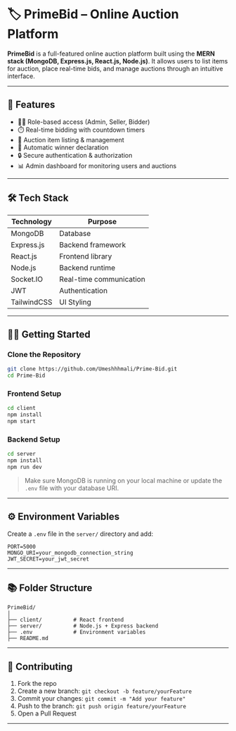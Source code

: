# 🏷️ PrimeBid – Online Auction Platform

**PrimeBid** is a full-featured online auction platform built using the **MERN stack (MongoDB, Express.js, React.js, Node.js)**. It allows users to list items for auction, place real-time bids, and manage auctions through an intuitive interface.

---

## 🚀 Features

- 🧑‍💼 Role-based access (Admin, Seller, Bidder)
- ⏱️ Real-time bidding with countdown timers
- 🛒 Auction item listing & management
- 🥇 Automatic winner declaration
- 🔒 Secure authentication & authorization
- 📊 Admin dashboard for monitoring users and auctions

---

## 🛠️ Tech Stack

| Technology  | Purpose                         |
|-------------|----------------------------------|
| MongoDB     | Database                        |
| Express.js  | Backend framework               |
| React.js    | Frontend library                |
| Node.js     | Backend runtime                 |
| Socket.IO   | Real-time communication         |
| JWT         | Authentication                  |
| TailwindCSS | UI Styling                      |

---

## 🧑‍💻 Getting Started

### Clone the Repository

```bash
git clone https://github.com/Umeshhhmali/Prime-Bid.git
cd Prime-Bid
```

### Frontend Setup

```bash
cd client
npm install
npm start
```

### Backend Setup

```bash
cd server
npm install
npm run dev
```

> Make sure MongoDB is running on your local machine or update the `.env` file with your database URI.

---

## ⚙️ Environment Variables

Create a `.env` file in the `server/` directory and add:

```env
PORT=5000
MONGO_URI=your_mongodb_connection_string
JWT_SECRET=your_jwt_secret
```

---

## 📚 Folder Structure

```
PrimeBid/
│
├── client/          # React frontend
├── server/          # Node.js + Express backend
├── .env             # Environment variables
├── README.md
```

---

## 🙌 Contributing

1. Fork the repo
2. Create a new branch: `git checkout -b feature/yourFeature`
3. Commit your changes: `git commit -m "Add your feature"`
4. Push to the branch: `git push origin feature/yourFeature`
5. Open a Pull Request

---
